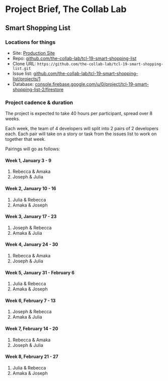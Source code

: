 # Project Brief, The Collab Lab

## Smart Shopping List

### Locations for things

- Site: [Production Site](https://tcl-19-smart-shopping-list.netlify.app/)
- Repo: [github.com/the-collab-lab/tcl-19-smart-shopping-list](https://github.com/the-collab-lab/tcl-19-smart-shopping-list)
- Clone URL: `https://github.com/the-collab-lab/tcl-19-smart-shopping-list.git`
- Issue list: [github.com/the-collab-lab/tcl-19-smart-shopping-list/projects/1](https://github.com/the-collab-lab/tcl-19-smart-shopping-list/projects/1)
- Database: [console.firebase.google.com/u/0/project/tcl-19-smart-shopping-list-2/firestore](https://console.firebase.google.com/u/0/project/tcl-19-smart-shopping-list-2/firestore)

### Project cadence & duration

The project is expected to take 40 hours per participant, spread over 8 weeks.

Each week, the team of 4 developers will split into 2 pairs of 2 developers each. Each pair will take on a story or task from the issues list to work on together that week.

Pairings will go as follows:

#### Week 1, January 3 - 9

1. Rebecca & Amaka
2. Joseph & Julia

#### Week 2, January 10 - 16

1. Julia & Rebecca
2. Amaka & Joseph

#### Week 3, January 17 - 23

1. Joseph & Rebecca
2. Amaka & Julia

#### Week 4, January 24 - 30

1. Rebecca & Amaka
2. Joseph & Julia

#### Week 5, January 31 - February 6

1. Julia & Rebecca
2. Amaka & Joseph

#### Week 6, February 7 - 13

1. Joseph & Rebecca
2. Amaka & Julia

#### Week 7, February 14 - 20

1. Rebecca & Amaka
2. Joseph & Julia

#### Week 8, February 21 - 27

1. Julia & Rebecca
2. Amaka & Joseph
